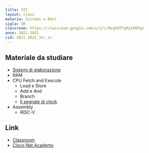 ```yaml
---
title: 3IC
layout: class
materia: Sistemi e Reti
sigla: SR
classroom: https://classroom.google.com/u/2/c/Mzg5OTYyMjk5NTgz
anno: 2021-2022
cid: 2021_2022_3ic_sr
---
```


## Materiale da studiare

* [Sistemi di elaborazione](/content/sr/sistema_elaborazione.html)
* RAM
* CPU Fetch and Execute
	* Load e Store
	* Add e And
	* Branch
	* [Il segnale di clock](/content/sr/clock.html)
* Assembly
	* RISC-V

## Link
<ul>
	<li><a href="{{ page.classroom }}" target="_blank">Classroom</a></li>
	<li><a href="https://netacad.com/" target="_blank">Cisco Net Academy</a></li>
</ul>